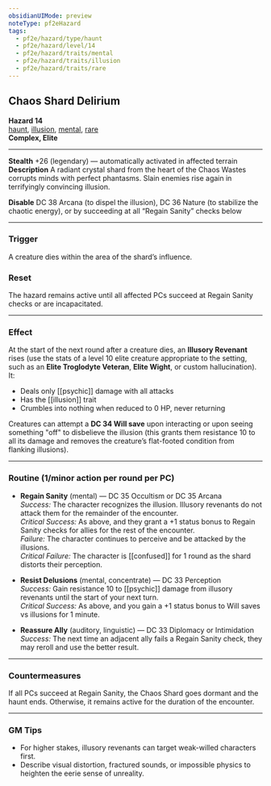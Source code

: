 ```yaml
---
obsidianUIMode: preview
noteType: pf2eHazard
tags:
  - pf2e/hazard/type/haunt
  - pf2e/hazard/level/14
  - pf2e/hazard/traits/mental
  - pf2e/hazard/traits/illusion
  - pf2e/hazard/traits/rare
---
```


## Chaos Shard Delirium
**Hazard 14**  
[haunt](haunt.md), [illusion](illusion.md), [mental](mental.md), [rare](rare.md)  
**Complex, Elite**

---

**Stealth** +26 (legendary) — automatically activated in affected terrain  
**Description** A radiant crystal shard from the heart of the Chaos Wastes corrupts minds with perfect phantasms. Slain enemies rise again in terrifyingly convincing illusion.

**Disable** DC 38 Arcana (to dispel the illusion), DC 36 Nature (to stabilize the chaotic energy), or by succeeding at all “Regain Sanity” checks below

---

### Trigger
A creature dies within the area of the shard’s influence.

### Reset
The hazard remains active until all affected PCs succeed at Regain Sanity checks or are incapacitated.

---

### Effect
At the start of the next round after a creature dies, an **Illusory Revenant** rises (use the stats of a level 10 elite creature appropriate to the setting, such as an **Elite Troglodyte Veteran**, **Elite Wight**, or custom hallucination). It:
- Deals only [[psychic]] damage with all attacks
- Has the [[illusion]] trait
- Crumbles into nothing when reduced to 0 HP, never returning

Creatures can attempt a **DC 34 Will save** upon interacting or upon seeing something "off" to disbelieve the illusion (this grants them resistance 10 to all its damage and removes the creature’s flat-footed condition from flanking illusions).

---

### Routine (1/minor action per round per PC)

- **Regain Sanity** (mental) — DC 35 Occultism or DC 35 Arcana  
  *Success:* The character recognizes the illusion. Illusory revenants do not attack them for the remainder of the encounter.  
  *Critical Success:* As above, and they grant a +1 status bonus to Regain Sanity checks for allies for the rest of the encounter.  
  *Failure:* The character continues to perceive and be attacked by the illusions.  
  *Critical Failure:* The character is [[confused]] for 1 round as the shard distorts their perception.

- **Resist Delusions** (mental, concentrate) — DC 33 Perception  
  *Success:* Gain resistance 10 to [[psychic]] damage from illusory revenants until the start of your next turn.  
  *Critical Success:* As above, and you gain a +1 status bonus to Will saves vs illusions for 1 minute.

- **Reassure Ally** (auditory, linguistic) — DC 33 Diplomacy or Intimidation  
  *Success:* The next time an adjacent ally fails a Regain Sanity check, they may reroll and use the better result.

---

### Countermeasures
If all PCs succeed at Regain Sanity, the Chaos Shard goes dormant and the haunt ends. Otherwise, it remains active for the duration of the encounter.

---

### GM Tips
- For higher stakes, illusory revenants can target weak-willed characters first.
- Describe visual distortion, fractured sounds, or impossible physics to heighten the eerie sense of unreality.
